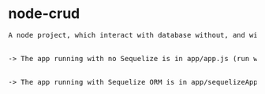 # node-crud
<pre>
A node project, which interact with database without, and with the Sequelize ORM. <br/>

-> The app running with no Sequelize is in app/app.js (run with the command: `node app/app.js`). <br/> 

-> The app running with Sequelize ORM is in app/sequelizeApp.js (run with the command: `node app/sequelizeApp.js`).
</pre>
